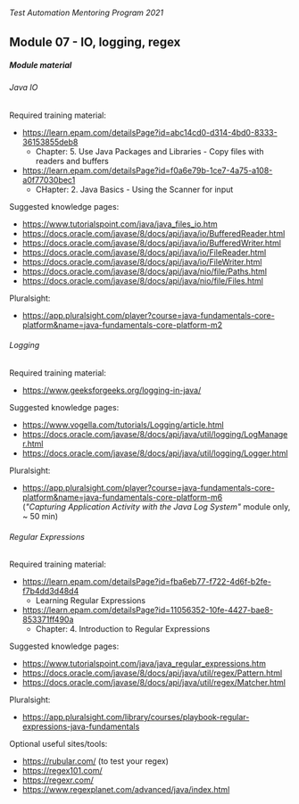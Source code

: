 ###### Test Automation Mentoring Program 2021

## Module 07 - IO, logging, regex

##### Module material

###### Java IO

Required training material:
* https://learn.epam.com/detailsPage?id=abc14cd0-d314-4bd0-8333-36153855deb8
	* Chapter: 5. Use Java Packages and Libraries - Copy files with readers and buffers
* https://learn.epam.com/detailsPage?id=f0a6e79b-1ce7-4a75-a108-a0f77030bec1
    * CHapter: 2.  Java Basics - Using the Scanner for input

Suggested knowledge pages:
* https://www.tutorialspoint.com/java/java_files_io.htm
* https://docs.oracle.com/javase/8/docs/api/java/io/BufferedReader.html
* https://docs.oracle.com/javase/8/docs/api/java/io/BufferedWriter.html
* https://docs.oracle.com/javase/8/docs/api/java/io/FileReader.html
* https://docs.oracle.com/javase/8/docs/api/java/io/FileWriter.html
* https://docs.oracle.com/javase/8/docs/api/java/nio/file/Paths.html
* https://docs.oracle.com/javase/8/docs/api/java/nio/file/Files.html

Pluralsight:
* https://app.pluralsight.com/player?course=java-fundamentals-core-platform&name=java-fundamentals-core-platform-m2 

###### Logging

Required training material:
* https://www.geeksforgeeks.org/logging-in-java/

Suggested knowledge pages:
* https://www.vogella.com/tutorials/Logging/article.html
* https://docs.oracle.com/javase/8/docs/api/java/util/logging/LogManager.html
* https://docs.oracle.com/javase/8/docs/api/java/util/logging/Logger.html

Pluralsight:
* https://app.pluralsight.com/player?course=java-fundamentals-core-platform&name=java-fundamentals-core-platform-m6  
	    (_"Capturing Application Activity with the Java Log System"_ module only, ~ 50 min)

###### Regular Expressions
Required training material:
* https://learn.epam.com/detailsPage?id=fba6eb77-f722-4d6f-b2fe-f7b4dd3d48d4 
    * Learning Regular Expressions
* https://learn.epam.com/detailsPage?id=11056352-10fe-4427-bae8-853371ff490a
    * Chapter: 4. Introduction to Regular Expressions

Suggested knowledge pages:
* https://www.tutorialspoint.com/java/java_regular_expressions.htm
* https://docs.oracle.com/javase/8/docs/api/java/util/regex/Pattern.html
* https://docs.oracle.com/javase/8/docs/api/java/util/regex/Matcher.html

Pluralsight:
* https://app.pluralsight.com/library/courses/playbook-regular-expressions-java-fundamentals

Optional useful sites/tools:
* https://rubular.com/ (to test your regex)
* https://regex101.com/
* https://regexr.com/
* https://www.regexplanet.com/advanced/java/index.html
